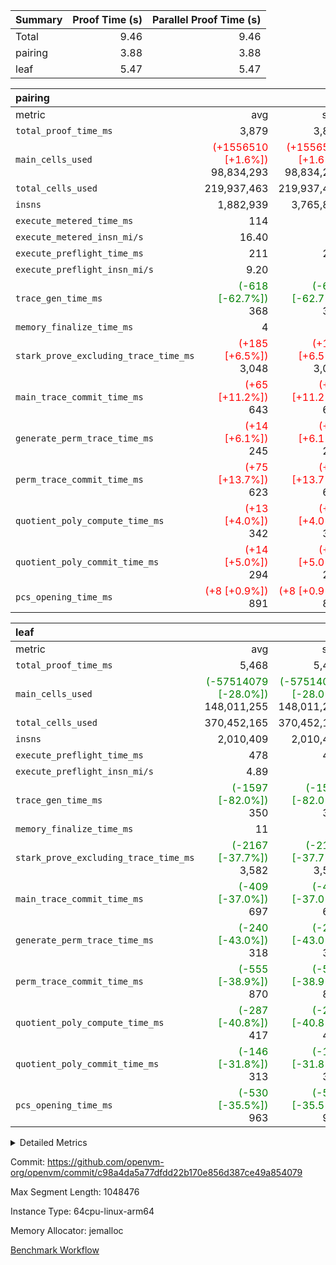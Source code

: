 | Summary | Proof Time (s) | Parallel Proof Time (s) |
|:---|---:|---:|
| Total |  9.46 |  9.46 |
| pairing |  3.88 |  3.88 |
| leaf |  5.47 |  5.47 |


| pairing |||||
|:---|---:|---:|---:|---:|
|metric|avg|sum|max|min|
| `total_proof_time_ms ` |  3,879 |  3,879 |  3,879 |  3,879 |
| `main_cells_used     ` | <span style='color: red'>(+1556510 [+1.6%])</span> 98,834,293 | <span style='color: red'>(+1556510 [+1.6%])</span> 98,834,293 | <span style='color: red'>(+1556510 [+1.6%])</span> 98,834,293 | <span style='color: red'>(+1556510 [+1.6%])</span> 98,834,293 |
| `total_cells_used    ` |  219,937,463 |  219,937,463 |  219,937,463 |  219,937,463 |
| `insns               ` |  1,882,939 |  3,765,878 |  1,882,939 |  1,882,939 |
| `execute_metered_time_ms` |  114 | -          | -          | -          |
| `execute_metered_insn_mi/s` |  16.40 | -          |  16.40 |  16.40 |
| `execute_preflight_time_ms` |  211 |  211 |  211 |  211 |
| `execute_preflight_insn_mi/s` |  9.20 | -          |  9.20 |  9.20 |
| `trace_gen_time_ms   ` | <span style='color: green'>(-618 [-62.7%])</span> 368 | <span style='color: green'>(-618 [-62.7%])</span> 368 | <span style='color: green'>(-618 [-62.7%])</span> 368 | <span style='color: green'>(-618 [-62.7%])</span> 368 |
| `memory_finalize_time_ms` |  4 |  4 |  4 |  4 |
| `stark_prove_excluding_trace_time_ms` | <span style='color: red'>(+185 [+6.5%])</span> 3,048 | <span style='color: red'>(+185 [+6.5%])</span> 3,048 | <span style='color: red'>(+185 [+6.5%])</span> 3,048 | <span style='color: red'>(+185 [+6.5%])</span> 3,048 |
| `main_trace_commit_time_ms` | <span style='color: red'>(+65 [+11.2%])</span> 643 | <span style='color: red'>(+65 [+11.2%])</span> 643 | <span style='color: red'>(+65 [+11.2%])</span> 643 | <span style='color: red'>(+65 [+11.2%])</span> 643 |
| `generate_perm_trace_time_ms` | <span style='color: red'>(+14 [+6.1%])</span> 245 | <span style='color: red'>(+14 [+6.1%])</span> 245 | <span style='color: red'>(+14 [+6.1%])</span> 245 | <span style='color: red'>(+14 [+6.1%])</span> 245 |
| `perm_trace_commit_time_ms` | <span style='color: red'>(+75 [+13.7%])</span> 623 | <span style='color: red'>(+75 [+13.7%])</span> 623 | <span style='color: red'>(+75 [+13.7%])</span> 623 | <span style='color: red'>(+75 [+13.7%])</span> 623 |
| `quotient_poly_compute_time_ms` | <span style='color: red'>(+13 [+4.0%])</span> 342 | <span style='color: red'>(+13 [+4.0%])</span> 342 | <span style='color: red'>(+13 [+4.0%])</span> 342 | <span style='color: red'>(+13 [+4.0%])</span> 342 |
| `quotient_poly_commit_time_ms` | <span style='color: red'>(+14 [+5.0%])</span> 294 | <span style='color: red'>(+14 [+5.0%])</span> 294 | <span style='color: red'>(+14 [+5.0%])</span> 294 | <span style='color: red'>(+14 [+5.0%])</span> 294 |
| `pcs_opening_time_ms ` | <span style='color: red'>(+8 [+0.9%])</span> 891 | <span style='color: red'>(+8 [+0.9%])</span> 891 | <span style='color: red'>(+8 [+0.9%])</span> 891 | <span style='color: red'>(+8 [+0.9%])</span> 891 |

| leaf |||||
|:---|---:|---:|---:|---:|
|metric|avg|sum|max|min|
| `total_proof_time_ms ` |  5,468 |  5,468 |  5,468 |  5,468 |
| `main_cells_used     ` | <span style='color: green'>(-57514079 [-28.0%])</span> 148,011,255 | <span style='color: green'>(-57514079 [-28.0%])</span> 148,011,255 | <span style='color: green'>(-57514079 [-28.0%])</span> 148,011,255 | <span style='color: green'>(-57514079 [-28.0%])</span> 148,011,255 |
| `total_cells_used    ` |  370,452,165 |  370,452,165 |  370,452,165 |  370,452,165 |
| `insns               ` |  2,010,409 |  2,010,409 |  2,010,409 |  2,010,409 |
| `execute_preflight_time_ms` |  478 |  478 |  478 |  478 |
| `execute_preflight_insn_mi/s` |  4.89 | -          |  4.89 |  4.89 |
| `trace_gen_time_ms   ` | <span style='color: green'>(-1597 [-82.0%])</span> 350 | <span style='color: green'>(-1597 [-82.0%])</span> 350 | <span style='color: green'>(-1597 [-82.0%])</span> 350 | <span style='color: green'>(-1597 [-82.0%])</span> 350 |
| `memory_finalize_time_ms` |  11 |  11 |  11 |  11 |
| `stark_prove_excluding_trace_time_ms` | <span style='color: green'>(-2167 [-37.7%])</span> 3,582 | <span style='color: green'>(-2167 [-37.7%])</span> 3,582 | <span style='color: green'>(-2167 [-37.7%])</span> 3,582 | <span style='color: green'>(-2167 [-37.7%])</span> 3,582 |
| `main_trace_commit_time_ms` | <span style='color: green'>(-409 [-37.0%])</span> 697 | <span style='color: green'>(-409 [-37.0%])</span> 697 | <span style='color: green'>(-409 [-37.0%])</span> 697 | <span style='color: green'>(-409 [-37.0%])</span> 697 |
| `generate_perm_trace_time_ms` | <span style='color: green'>(-240 [-43.0%])</span> 318 | <span style='color: green'>(-240 [-43.0%])</span> 318 | <span style='color: green'>(-240 [-43.0%])</span> 318 | <span style='color: green'>(-240 [-43.0%])</span> 318 |
| `perm_trace_commit_time_ms` | <span style='color: green'>(-555 [-38.9%])</span> 870 | <span style='color: green'>(-555 [-38.9%])</span> 870 | <span style='color: green'>(-555 [-38.9%])</span> 870 | <span style='color: green'>(-555 [-38.9%])</span> 870 |
| `quotient_poly_compute_time_ms` | <span style='color: green'>(-287 [-40.8%])</span> 417 | <span style='color: green'>(-287 [-40.8%])</span> 417 | <span style='color: green'>(-287 [-40.8%])</span> 417 | <span style='color: green'>(-287 [-40.8%])</span> 417 |
| `quotient_poly_commit_time_ms` | <span style='color: green'>(-146 [-31.8%])</span> 313 | <span style='color: green'>(-146 [-31.8%])</span> 313 | <span style='color: green'>(-146 [-31.8%])</span> 313 | <span style='color: green'>(-146 [-31.8%])</span> 313 |
| `pcs_opening_time_ms ` | <span style='color: green'>(-530 [-35.5%])</span> 963 | <span style='color: green'>(-530 [-35.5%])</span> 963 | <span style='color: green'>(-530 [-35.5%])</span> 963 | <span style='color: green'>(-530 [-35.5%])</span> 963 |



<details>
<summary>Detailed Metrics</summary>

|  | keygen_time_ms | commit_exe_time_ms | app proof_time_ms | agg_layer_time_ms |
| --- | --- | --- | --- |
|  | 49 | 9 | 4,040 | 5,471 | 

| group | single_leaf_agg_time_ms | prove_segment_time_ms | num_children | memory_to_vec_partition_time_ms | insns | fri.log_blowup | execute_metered_time_ms | execute_metered_insn_mi/s | compute_user_public_values_proof_time_ms |
| --- | --- | --- | --- | --- | --- | --- | --- | --- | --- |
| leaf | 5,470 |  | 1 |  |  | 1 |  |  |  | 
| pairing |  | 3,879 |  | 6 | 1,882,939 | 1 | 114 | 16.40 | 39 | 

| group | air_name | quotient_deg | interactions | constraints |
| --- | --- | --- | --- | --- |
| leaf | AccessAdapterAir<2> | 2 | 5 | 12 | 
| leaf | AccessAdapterAir<4> | 2 | 5 | 12 | 
| leaf | AccessAdapterAir<8> | 2 | 5 | 12 | 
| leaf | FriReducedOpeningAir | 2 | 39 | 71 | 
| leaf | JalRangeCheckAir | 2 | 9 | 14 | 
| leaf | NativePoseidon2Air<BabyBearParameters>, 1> | 2 | 136 | 572 | 
| leaf | PhantomAir | 2 | 3 | 5 | 
| leaf | ProgramAir | 1 | 1 | 4 | 
| leaf | VariableRangeCheckerAir | 1 | 1 | 4 | 
| leaf | VmAirWrapper<AluNativeAdapterAir, FieldArithmeticCoreAir> | 2 | 15 | 27 | 
| leaf | VmAirWrapper<BranchNativeAdapterAir, BranchEqualCoreAir<1> | 2 | 11 | 25 | 
| leaf | VmAirWrapper<NativeAdapterAir<2, 0>, PublicValuesCoreAir> | 2 | 11 | 30 | 
| leaf | VmAirWrapper<NativeLoadStoreAdapterAir<1>, NativeLoadStoreCoreAir<1> | 2 | 15 | 20 | 
| leaf | VmAirWrapper<NativeLoadStoreAdapterAir<4>, NativeLoadStoreCoreAir<4> | 2 | 15 | 20 | 
| leaf | VmAirWrapper<NativeVectorizedAdapterAir<4>, FieldExtensionCoreAir> | 2 | 15 | 27 | 
| leaf | VmConnectorAir | 2 | 5 | 11 | 
| leaf | VolatileBoundaryAir | 2 | 7 | 19 | 
| pairing | AccessAdapterAir<16> | 2 | 5 | 12 | 
| pairing | AccessAdapterAir<2> | 2 | 5 | 12 | 
| pairing | AccessAdapterAir<32> | 2 | 5 | 12 | 
| pairing | AccessAdapterAir<4> | 2 | 5 | 12 | 
| pairing | AccessAdapterAir<8> | 2 | 5 | 12 | 
| pairing | BitwiseOperationLookupAir<8> | 2 | 2 | 4 | 
| pairing | MemoryMerkleAir<8> | 2 | 4 | 39 | 
| pairing | PersistentBoundaryAir<8> | 2 | 3 | 7 | 
| pairing | PhantomAir | 2 | 3 | 5 | 
| pairing | Poseidon2PeripheryAir<BabyBearParameters>, 1> | 2 | 1 | 286 | 
| pairing | ProgramAir | 1 | 1 | 4 | 
| pairing | RangeTupleCheckerAir<2> | 1 | 1 | 4 | 
| pairing | Rv32HintStoreAir | 2 | 18 | 28 | 
| pairing | VariableRangeCheckerAir | 1 | 1 | 4 | 
| pairing | VmAirWrapper<Rv32BaseAluAdapterAir, BaseAluCoreAir<4, 8> | 2 | 20 | 37 | 
| pairing | VmAirWrapper<Rv32BaseAluAdapterAir, LessThanCoreAir<4, 8> | 2 | 18 | 40 | 
| pairing | VmAirWrapper<Rv32BaseAluAdapterAir, ShiftCoreAir<4, 8> | 2 | 24 | 91 | 
| pairing | VmAirWrapper<Rv32BranchAdapterAir, BranchEqualCoreAir<4> | 2 | 11 | 20 | 
| pairing | VmAirWrapper<Rv32BranchAdapterAir, BranchLessThanCoreAir<4, 8> | 2 | 13 | 35 | 
| pairing | VmAirWrapper<Rv32CondRdWriteAdapterAir, Rv32JalLuiCoreAir> | 2 | 10 | 18 | 
| pairing | VmAirWrapper<Rv32IsEqualModAdapterAir<2, 1, 32, 32>, ModularIsEqualCoreAir<32, 4, 8> | 2 | 25 | 225 | 
| pairing | VmAirWrapper<Rv32JalrAdapterAir, Rv32JalrCoreAir> | 2 | 16 | 20 | 
| pairing | VmAirWrapper<Rv32LoadStoreAdapterAir, LoadSignExtendCoreAir<4, 8> | 2 | 18 | 33 | 
| pairing | VmAirWrapper<Rv32LoadStoreAdapterAir, LoadStoreCoreAir<4> | 2 | 17 | 40 | 
| pairing | VmAirWrapper<Rv32MultAdapterAir, DivRemCoreAir<4, 8> | 2 | 25 | 84 | 
| pairing | VmAirWrapper<Rv32MultAdapterAir, MulHCoreAir<4, 8> | 2 | 24 | 31 | 
| pairing | VmAirWrapper<Rv32MultAdapterAir, MultiplicationCoreAir<4, 8> | 2 | 19 | 19 | 
| pairing | VmAirWrapper<Rv32RdWriteAdapterAir, Rv32AuipcCoreAir> | 2 | 12 | 14 | 
| pairing | VmAirWrapper<Rv32VecHeapAdapterAir<1, 2, 2, 32, 32>, FieldExpressionCoreAir> | 2 | 415 | 480 | 
| pairing | VmAirWrapper<Rv32VecHeapAdapterAir<2, 1, 1, 32, 32>, FieldExpressionCoreAir> | 2 | 158 | 190 | 
| pairing | VmAirWrapper<Rv32VecHeapAdapterAir<2, 2, 2, 32, 32>, FieldExpressionCoreAir> | 2 | 428 | 457 | 
| pairing | VmConnectorAir | 2 | 5 | 11 | 

| group | air_name | idx | rows | prep_cols | perm_cols | main_cols | cells |
| --- | --- | --- | --- | --- | --- | --- | --- |
| leaf | AccessAdapterAir<2> | 0 | 1,048,576 |  | 16 | 11 | 28,311,552 | 
| leaf | AccessAdapterAir<4> | 0 | 524,288 |  | 16 | 13 | 15,204,352 | 
| leaf | AccessAdapterAir<8> | 0 | 16,384 |  | 16 | 17 | 540,672 | 
| leaf | FriReducedOpeningAir | 0 | 1,048,576 |  | 84 | 27 | 116,391,936 | 
| leaf | JalRangeCheckAir | 0 | 65,536 |  | 28 | 12 | 2,621,440 | 
| leaf | NativePoseidon2Air<BabyBearParameters>, 1> | 0 | 131,072 |  | 312 | 398 | 93,061,120 | 
| leaf | PhantomAir | 0 | 32,768 |  | 12 | 6 | 589,824 | 
| leaf | ProgramAir | 0 | 524,288 |  | 8 | 10 | 9,437,184 | 
| leaf | VariableRangeCheckerAir | 0 | 262,144 | 2 | 8 | 1 | 2,359,296 | 
| leaf | VmAirWrapper<AluNativeAdapterAir, FieldArithmeticCoreAir> | 0 | 1,048,576 |  | 36 | 29 | 68,157,440 | 
| leaf | VmAirWrapper<BranchNativeAdapterAir, BranchEqualCoreAir<1> | 0 | 262,144 |  | 28 | 23 | 13,369,344 | 
| leaf | VmAirWrapper<NativeAdapterAir<2, 0>, PublicValuesCoreAir> | 0 | 64 |  | 28 | 27 | 3,520 | 
| leaf | VmAirWrapper<NativeLoadStoreAdapterAir<1>, NativeLoadStoreCoreAir<1> | 0 | 524,288 |  | 40 | 21 | 31,981,568 | 
| leaf | VmAirWrapper<NativeLoadStoreAdapterAir<4>, NativeLoadStoreCoreAir<4> | 0 | 131,072 |  | 40 | 27 | 8,781,824 | 
| leaf | VmAirWrapper<NativeVectorizedAdapterAir<4>, FieldExtensionCoreAir> | 0 | 262,144 |  | 36 | 38 | 19,398,656 | 
| leaf | VmConnectorAir | 0 | 2 | 1 | 16 | 5 | 42 | 
| leaf | VolatileBoundaryAir | 0 | 262,144 |  | 20 | 12 | 8,388,608 | 

| group | air_name | segment | rows | prep_cols | perm_cols | main_cols | cells |
| --- | --- | --- | --- | --- | --- | --- | --- |
| pairing | AccessAdapterAir<16> | 0 | 262,144 |  | 16 | 25 | 10,747,904 | 
| pairing | AccessAdapterAir<32> | 0 | 131,072 |  | 16 | 41 | 7,471,104 | 
| pairing | AccessAdapterAir<8> | 0 | 524,288 |  | 16 | 17 | 17,301,504 | 
| pairing | BitwiseOperationLookupAir<8> | 0 | 65,536 | 3 | 8 | 2 | 655,360 | 
| pairing | MemoryMerkleAir<8> | 0 | 32,768 |  | 16 | 32 | 1,572,864 | 
| pairing | PersistentBoundaryAir<8> | 0 | 32,768 |  | 12 | 20 | 1,048,576 | 
| pairing | PhantomAir | 0 | 1 |  | 12 | 6 | 18 | 
| pairing | Poseidon2PeripheryAir<BabyBearParameters>, 1> | 0 | 32,768 |  | 8 | 300 | 10,092,544 | 
| pairing | ProgramAir | 0 | 32,768 |  | 8 | 10 | 589,824 | 
| pairing | RangeTupleCheckerAir<2> | 0 | 524,288 | 2 | 8 | 1 | 4,718,592 | 
| pairing | Rv32HintStoreAir | 0 | 256 |  | 44 | 32 | 19,456 | 
| pairing | VariableRangeCheckerAir | 0 | 262,144 | 2 | 8 | 1 | 2,359,296 | 
| pairing | VmAirWrapper<Rv32BaseAluAdapterAir, BaseAluCoreAir<4, 8> | 0 | 1,048,576 |  | 52 | 36 | 92,274,688 | 
| pairing | VmAirWrapper<Rv32BaseAluAdapterAir, LessThanCoreAir<4, 8> | 0 | 65,536 |  | 40 | 37 | 5,046,272 | 
| pairing | VmAirWrapper<Rv32BaseAluAdapterAir, ShiftCoreAir<4, 8> | 0 | 2,048 |  | 52 | 53 | 215,040 | 
| pairing | VmAirWrapper<Rv32BranchAdapterAir, BranchEqualCoreAir<4> | 0 | 262,144 |  | 28 | 26 | 14,155,776 | 
| pairing | VmAirWrapper<Rv32BranchAdapterAir, BranchLessThanCoreAir<4, 8> | 0 | 131,072 |  | 32 | 32 | 8,388,608 | 
| pairing | VmAirWrapper<Rv32CondRdWriteAdapterAir, Rv32JalLuiCoreAir> | 0 | 8,192 |  | 28 | 18 | 376,832 | 
| pairing | VmAirWrapper<Rv32IsEqualModAdapterAir<2, 1, 32, 32>, ModularIsEqualCoreAir<32, 4, 8> | 0 | 32 |  | 56 | 166 | 7,104 | 
| pairing | VmAirWrapper<Rv32JalrAdapterAir, Rv32JalrCoreAir> | 0 | 65,536 |  | 36 | 28 | 4,194,304 | 
| pairing | VmAirWrapper<Rv32LoadStoreAdapterAir, LoadStoreCoreAir<4> | 0 | 1,048,576 |  | 52 | 41 | 97,517,568 | 
| pairing | VmAirWrapper<Rv32MultAdapterAir, MulHCoreAir<4, 8> | 0 | 256 |  | 72 | 39 | 28,416 | 
| pairing | VmAirWrapper<Rv32MultAdapterAir, MultiplicationCoreAir<4, 8> | 0 | 512 |  | 52 | 31 | 42,496 | 
| pairing | VmAirWrapper<Rv32RdWriteAdapterAir, Rv32AuipcCoreAir> | 0 | 32,768 |  | 28 | 20 | 1,572,864 | 
| pairing | VmAirWrapper<Rv32VecHeapAdapterAir<2, 1, 1, 32, 32>, FieldExpressionCoreAir> | 0 | 1,024 |  | 320 | 263 | 596,992 | 
| pairing | VmAirWrapper<Rv32VecHeapAdapterAir<2, 2, 2, 32, 32>, FieldExpressionCoreAir> | 0 | 16,384 |  | 604 | 497 | 18,038,784 | 
| pairing | VmConnectorAir | 0 | 2 | 1 | 16 | 5 | 42 | 

| group | idx | trace_gen_time_ms | total_proof_time_ms | total_cells_used | total_cells | system_trace_gen_time_ms | stark_prove_excluding_trace_time_ms | single_trace_gen_time_ms | quotient_poly_compute_time_ms | quotient_poly_commit_time_ms | perm_trace_commit_time_ms | pcs_opening_time_ms | memory_finalize_time_ms | main_trace_commit_time_ms | main_cells_used | insns | generate_perm_trace_time_ms | execute_preflight_time_ms | execute_preflight_insn_mi/s |
| --- | --- | --- | --- | --- | --- | --- | --- | --- | --- | --- | --- | --- | --- | --- | --- | --- | --- | --- | --- |
| leaf | 0 | 350 | 5,468 | 370,452,165 | 418,598,378 | 350 | 3,582 | 0 | 417 | 313 | 870 | 963 | 11 | 697 | 148,011,255 | 2,010,409 | 318 | 478 | 4.89 | 

| group | idx | trace_height_constraint | weighted_sum | threshold |
| --- | --- | --- | --- | --- |
| leaf | 0 | 0 | 7,274,628 | 2,013,265,921 | 
| leaf | 0 | 1 | 45,531,392 | 2,013,265,921 | 
| leaf | 0 | 2 | 3,637,314 | 2,013,265,921 | 
| leaf | 0 | 3 | 44,859,652 | 2,013,265,921 | 
| leaf | 0 | 4 | 262,144 | 2,013,265,921 | 
| leaf | 0 | 5 | 102,351,562 | 2,013,265,921 | 

| group | segment | trace_gen_time_ms | total_proof_time_ms | total_cells_used | total_cells | system_trace_gen_time_ms | stark_prove_excluding_trace_time_ms | single_trace_gen_time_ms | quotient_poly_compute_time_ms | quotient_poly_commit_time_ms | perm_trace_commit_time_ms | pcs_opening_time_ms | memory_to_vec_partition_time_ms | memory_finalize_time_ms | main_trace_commit_time_ms | main_cells_used | insns | generate_perm_trace_time_ms | execute_preflight_time_ms | execute_preflight_insn_mi/s |
| --- | --- | --- | --- | --- | --- | --- | --- | --- | --- | --- | --- | --- | --- | --- | --- | --- | --- | --- | --- | --- |
| pairing | 0 | 368 | 3,879 | 219,937,463 | 304,931,516 | 368 | 3,048 | 0 | 342 | 294 | 623 | 891 | 7 | 4 | 643 | 98,834,293 | 1,882,939 | 245 | 211 | 9.20 | 

| group | segment | trace_height_constraint | weighted_sum | threshold |
| --- | --- | --- | --- | --- |
| pairing | 0 | 0 | 5,382,342 | 2,013,265,921 | 
| pairing | 0 | 1 | 18,152,512 | 2,013,265,921 | 
| pairing | 0 | 2 | 2,691,171 | 2,013,265,921 | 
| pairing | 0 | 3 | 25,000,068 | 2,013,265,921 | 
| pairing | 0 | 4 | 131,072 | 2,013,265,921 | 
| pairing | 0 | 5 | 65,536 | 2,013,265,921 | 
| pairing | 0 | 6 | 6,016,192 | 2,013,265,921 | 
| pairing | 0 | 7 | 4,096 | 2,013,265,921 | 
| pairing | 0 | 8 | 58,426,029 | 2,013,265,921 | 

</details>


Commit: https://github.com/openvm-org/openvm/commit/c98a4da5a77dfdd22b170e856d387ce49a854079

Max Segment Length: 1048476

Instance Type: 64cpu-linux-arm64

Memory Allocator: jemalloc

[Benchmark Workflow](https://github.com/openvm-org/openvm/actions/runs/16842498905)
